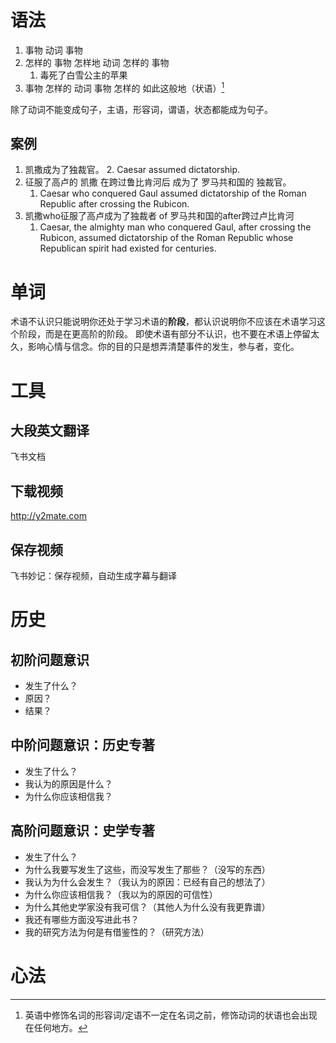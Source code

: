 # 语法
1. 事物 动词 事物
2. 怎样的 事物 怎样地 动词 怎样的 事物
	1. 毒死了白雪公主的苹果
3. 事物 怎样的 动词 事物 怎样的 如此这般地（状语）[^1]

除了动词不能变成句子，主语，形容词，谓语，状态都能成为句子。
## 案例
1. 凯撒成为了独裁官。
	2. Caesar assumed dictatorship.
2. 征服了高卢的 凯撒 在跨过鲁比肯河后 成为了 罗马共和国的 独裁官。
	1. Caesar who conquered Gaul assumed dictatorship of the Roman Republic after crossing the Rubicon.
3. 凯撒who征服了高卢成为了独裁者 of 罗马共和国的after跨过卢比肯河
	1. Caesar, the almighty man who conquered Gaul, after crossing the Rubicon, assumed dictatorship of the Roman Republic whose Republican spirit had existed for centuries.
# 单词
术语不认识只能说明你还处于学习术语的**阶段**，都认识说明你不应该在术语学习这个阶段，而是在更高阶的阶段。
即使术语有部分不认识，也不要在术语上停留太久，影响心情与信念。你的目的只是想弄清楚事件的发生，参与者，变化。
# 工具
## 大段英文翻译
飞书文档
## 下载视频
http://y2mate.com
## 保存视频
飞书妙记：保存视频，自动生成字幕与翻译
# 历史
## 初阶问题意识
- 发生了什么？
- 原因？
- 结果？
## 中阶问题意识：历史专著
- 发生了什么？
- 我认为的原因是什么？
- 为什么你应该相信我？
## 高阶问题意识：史学专著
- 发生了什么？
- 为什么我要写发生了这些，而没写发生了那些？（没写的东西）
- 我认为为什么会发生？（我认为的原因：已经有自己的想法了）
- 为什么你应该相信我？（我以为的原因的可信性）
- 为什么其他史学家没有我可信？（其他人为什么没有我更靠谱）
- 我还有哪些方面没写进此书？
- 我的研究方法为何是有借鉴性的？（研究方法）

# 心法


[^1]: 英语中修饰名词的形容词/定语不一定在名词之前，修饰动词的状语也会出现在任何地方。